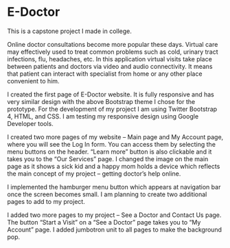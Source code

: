 # E-Doctor
This is a capstone project I made in college.

Online doctor consultations become more popular these days. Virtual care may effectively used to treat common problems such as cold, urinary tract infections, flu, headaches, etc. In this application virtual visits take place between patients and doctors via video and audio connectivity. It means that patient can interact with specialist from home or any other place convenient to him. 

I created the first page of E-Doctor website. It is fully responsive and has very similar design with the above Bootstrap theme I chose for the prototype. 
For the development of my project I am using Twitter Bootstrap 4, HTML, and CSS.
I am testing my responsive design using Google Developer tools.

I created two more pages of my website – Main page and My Account page, where you will see the Log In form. You can access them by selecting the menu buttons on the header. “Learn more” button is also clickable and it takes you to the “Our Services” page.
I changed the image on the main page as it shows a sick kid and a happy mom holds a device which reflects the main concept of my project – getting doctor’s help online. 

I implemented the hamburger menu button which appears at navigation bar once the screen becomes small. 
I am planning to create two additional pages to add to my project. 

I added two more pages to my project – See a Doctor and Contact Us page. The button “Start a Visit” on a “See a Doctor” page takes you to “My Account” page. 
I added jumbotron unit to all pages to make the background pop. 


